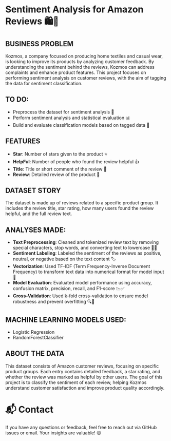 # Sentiment Analysis for Amazon Reviews 🛍️📝

## BUSINESS PROBLEM  
Kozmos, a company focused on producing home textiles and casual wear, is looking to improve its products by analyzing customer feedback. By understanding the sentiment behind the reviews, 
Kozmos can address complaints and enhance product features. This project focuses on performing sentiment analysis on customer reviews, with the aim of tagging the data for sentiment classification.

## TO DO:
- Preprocess the dataset for sentiment analysis 🔄
- Perform sentiment analysis and statistical evaluation 📊
- Build and evaluate classification models based on tagged data 🤖

## FEATURES
- **Star**: Number of stars given to the product ⭐  
- **HelpFul**: Number of people who found the review helpful 👍  
- **Title**: Title or short comment of the review 📝  
- **Review**: Detailed review of the product 💬  

## DATASET STORY  
The dataset is made up of reviews related to a specific product group. It includes the review title, star rating, how many users found the review helpful, and the full review text.

## ANALYSES MADE:
- **Text Preprocessing**: Cleaned and tokenized review text by removing special characters, stop words, and converting text to lowercase 🧹📝  
- **Sentiment Labeling**: Labeled the sentiment of the reviews as positive, neutral, or negative based on the text content 🏷️  
- **Vectorization**: Used TF-IDF (Term Frequency-Inverse Document Frequency) to transform text data into numerical format for model input 🔢  
- **Model Evaluation**: Evaluated model performance using accuracy, confusion matrix, precision, recall, and F1-score 📉✅  
- **Cross-Validation**: Used k-fold cross-validation to ensure model robustness and prevent overfitting 🔍🎯  

## MACHINE LEARNING MODELS USED:
- Logistic Regression  
- RandomForestClassifier  

## ABOUT THE DATA  
This dataset consists of Amazon customer reviews, focusing on specific product groups. Each entry contains detailed feedback, a star rating, and whether the review was marked as helpful by other users. 
The goal of this project is to classify the sentiment of each review, helping Kozmos understand customer satisfaction and improve product quality accordingly.

# 📬 Contact
If you have any questions or feedback, feel free to reach out via GitHub issues or email. Your insights are valuable! 😊
